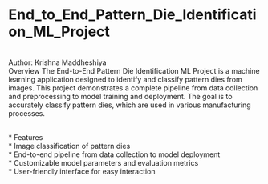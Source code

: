 # End_to_End_Pattern_Die_Identification_ML_Project
<br> Author: Krishna Maddheshiya
<br> Overview 
The End-to-End Pattern Die Identification ML Project is a machine learning application designed to identify and classify pattern dies from images. This project demonstrates a complete pipeline from data collection and preprocessing to model training and deployment. The goal is to accurately classify pattern dies, which are used in various manufacturing processes.

<br> * Features 
<br> * Image classification of pattern dies
<br> * End-to-end pipeline from data collection to model deployment
<br> * Customizable model parameters and evaluation metrics
<br> * User-friendly interface for easy interaction